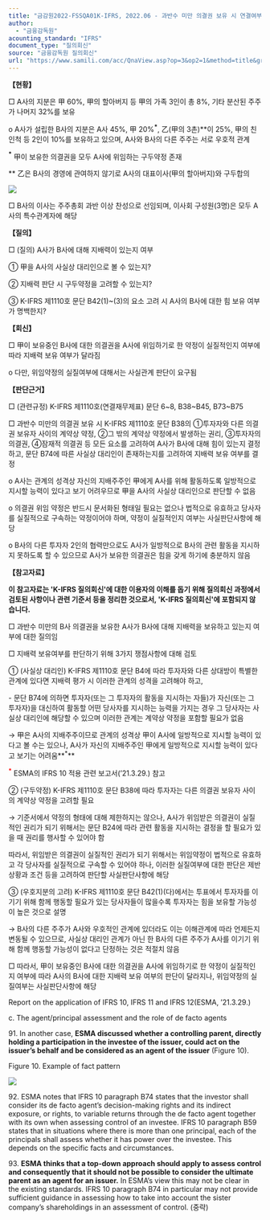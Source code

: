 ```yaml
---
title: "금감원2022-FSSQA01K-IFRS, 2022.06 - 과반수 미만 의결권 보유 시 연결여부 (회신일 ‘22.2.14.)"
author:
  - "금융감독원"
acounting_standard: "IFRS"
document_type: "질의회신"
source: "금융감독원 질의회신"
url: "https://www.samili.com/acc/QnaView.asp?op=3&op2=1&method=title&group=2122-15;1&orgcode=1&searchword=&page=1&code=%EA%B8%88%EA%B0%90%EC%9B%902022%2DFSSQA01%5FK%2DIFRS%3A20220630"
---
```

**【현황】**  

□ A사의 지분은 甲 60%, 甲의 할아버지 등 甲의 가족 3인이 총 8%, 기타 분산된 주주가 나머지 32%를 보유

  

o A사가 설립한 B사의 지분은 A사 45%, 甲 20%**<sup>*</sup>**, 乙(甲의 3촌)**<sup>**</sup>**이 25%, 甲의 친인척 등 2인이 10%를 보유하고 있으며, A사와 B사의 다른 주주는 서로 우호적 관계

**<sup>*</sup>** 甲이 보유한 의결권을 모두 A사에 위임하는 구두약정 존재

**<sup>**</sup>** 乙은 B사의 경영에 관여하지 않기로 A사의 대표이사(甲의 할아버지)와 구두합의

  

![](https://www.samili.com/mImage/etc/organ/2022/2122-15-fss-01.gif)

  

□ B사의 이사는 주주총회 과반 이상 찬성으로 선임되며, 이사회 구성원(3명)은 모두 A사의 특수관계자에 해당

  
**【질의】**  

□ (질의) A사가 B사에 대해 지배력이 있는지 여부

  

① 甲을 A사의 사실상 대리인으로 볼 수 있는지?

  

② 지배력 판단 시 구두약정을 고려할 수 있는지?

  

③ K-IFRS 제1110호 문단 B42(1)~(3)의 요소 고려 시 A사의 B사에 대한 힘 보유 여부가 명백한지?

  

**【회신】**

  

□ 甲이 보유중인 B사에 대한 의결권을 A사에 위임하기로 한 약정이 실질적인지 여부에 따라 지배력 보유 여부가 달라짐

  

o 다만, 위임약정의 실질여부에 대해서는 사실관계 판단이 요구됨

  
  

**【판단근거】**

  

□ (관련규정) K-IFRS 제1110호(연결재무제표) 문단 6~8, B38~B45, B73~B75

  

□ 과반수 미만의 의결권 보유 시 K-IFRS 제1110호 문단 B38의 ①투자자와 다른 의결권 보유자 사이의 계약상 약정, ②그 밖의 계약상 약정에서 발생하는 권리, ③투자자의 의결권, ④잠재적 의결권 등 모든 요소를 고려하여 A사가 B사에 대해 힘이 있는지 결정하고, 문단 B74에 따른 사실상 대리인이 존재하는지를 고려하여 지배력 보유 여부를 결정

  

o A사는 관계의 성격상 자신의 지배주주인 甲에게 A사를 위해 활동하도록 일방적으로 지시할 능력이 있다고 보기 어려우므로 甲을 A사의 사실상 대리인으로 판단할 수 없음

  

o 의결권 위임 약정은 반드시 문서화된 형태일 필요는 없으나 법적으로 유효하고 당사자를 실질적으로 구속하는 약정이어야 하며, 약정이 실질적인지 여부는 사실판단사항에 해당

  

o B사의 다른 투자자 2인의 협력만으로도 A사가 일방적으로 B사의 관련 활동을 지시하지 못하도록 할 수 있으므로 A사가 보유한 의결권은 힘을 갖게 하기에 충분하지 않음

  
**【참고자료】**

**이 참고자료는 'K-IFRS 질의회신'에 대한 이용자의 이해를 돕기 위해 질의회신 과정에서 검토된 사항이나 관련 기준서 등을 정리한 것으로서, 'K-IFRS 질의회신'에 포함되지 않습니다.**

  

□ 과반수 미만의 B사 의결권을 보유한 A사가 B사에 대해 지배력을 보유하고 있는지 여부에 대한 질의임

  

□ 지배력 보유여부를 판단하기 위해 3가지 쟁점사항에 대해 검토

  

① (사실상 대리인) K-IFRS 제1110호 문단 B4에 따라 투자자와 다른 상대방이 특별한 관계에 있다면 지배력 평가 시 이러한 관계의 성격을 고려해야 하고,

\- 문단 B74에 의하면 투자자(또는 그 투자자의 활동을 지시하는 자들)가 자신(또는 그 투자자)을 대신하여 활동할 어떤 당사자를 지시하는 능력을 가지는 경우 그 당사자는 사실상 대리인에 해당할 수 있으며 이러한 관계는 계약상 약정을 포함할 필요가 없음

→ 甲은 A사의 지배주주이므로 관계의 성격상 甲이 A사에 일방적으로 지시할 능력이 있다고 볼 수는 있으나, A사가 자신의 지배주주인 甲에게 일방적으로 지시할 능력이 있다고 보기는 어려움**<sup>*</sup>**

**<sup><font color="red">*</font></sup>** ESMA의 IFRS 10 적용 관련 보고서(’21.3.29.) 참고

  

② (구두약정) K-IFRS 제1110호 문단 B38에 따라 투자자는 다른 의결권 보유자 사이의 계약상 약정을 고려할 필요

→ 기준서에서 약정의 형태에 대해 제한하지는 않으나, A사가 위임받은 의결권이 실질적인 권리가 되기 위해서는 문단 B24에 따라 관련 활동을 지시하는 결정을 할 필요가 있을 때 권리를 행사할 수 있어야 함

따라서, 위임받은 의결권이 실질적인 권리가 되기 위해서는 위임약정이 법적으로 유효하고 각 당사자를 실질적으로 구속할 수 있어야 하나, 이러한 실질여부에 대한 판단은 제반 상황과 조건 등을 고려하여 판단할 사실판단사항에 해당

  

③ (우호지분의 고려) K-IFRS 제1110호 문단 B42(1)(다)에서는 투표에서 투자자를 이기기 위해 함께 행동할 필요가 있는 당사자들이 많을수록 투자자는 힘을 보유할 가능성이 높은 것으로 설명

→ B사의 다른 주주가 A사와 우호적인 관계에 있더라도 이는 이해관계에 따라 언제든지 변동될 수 있으므로, 사실상 대리인 관계가 아닌 한 B사의 다른 주주가 A사를 이기기 위해 함께 행동할 가능성이 없다고 단정하는 것은 적절치 않음

  

□ 따라서, 甲이 보유중인 B사에 대한 의결권을 A사에 위임하기로 한 약정이 실질적인지 여부에 따라 A사의 B사에 대한 지배력 보유 여부의 판단이 달라지나, 위임약정의 실질여부는 사실판단사항에 해당

  
  

Report on the application of IFRS 10, IFRS 11 and IFRS 12(ESMA, ’21.3.29.)

c. The agent/principal assessment and the role of de facto agents

91\. In another case, **ESMA discussed whether a controlling parent, directly holding a participation in the investee of the issuer, could act on the issuer’s behalf and be considered as an agent of the issuer** (Figure 10).

Figure 10. Example of fact pattern

![](https://www.samili.com/mImage/etc/organ/2022/2122-15-fss-02.gif)

92\. ESMA notes that IFRS 10 paragraph B74 states that the investor shall consider its de facto agent’s decision-making rights and its indirect exposure, or rights, to variable returns through the de facto agent together with its own when assessing control of an investee. IFRS 10 paragraph B59 states that in situations where there is more than one principal, each of the principals shall assess whether it has power over the investee. This depends on the specific facts and circumstances.

93\. **ESMA thinks that a top-down approach should apply to assess control and consequently that it should not be possible to consider the ultimate parent as an agent for an issuer.** In ESMA’s view this may not be clear in the existing standards. IFRS 10 paragraph B74 in particular may not provide sufficient guidance in assessing how to take into account the sister company’s shareholdings in an assessment of control. (중략)
